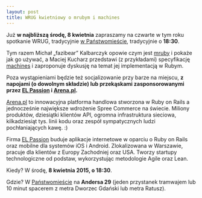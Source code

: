 ```yaml
---
layout: post
title: WRUG kwietniowy o mrubym i machines
---
```


Już **w najbliższą środę, 8 kwietnia** zapraszamy na czwarte w tym roku
spotkanie WRUG, tradycyjnie [w Państwomieście](http://panstwomiasto.pl),
tradycyjnie o **18:30**.

Tym razem Michał „fazibear” Kalbarczyk opowie czym jest
[mruby](http://www.mruby.org) i pokaże jak go używać,
a Maciej Kucharz przedstawi (z przykładami) specyfikację
[machines](http://node-machine.org) i zaproponuje
dyskusję na temat jej implementacją w Rubym.

Poza wystąpieniami będzie też socjalizowanie przy barze na miejscu, **z
napojami (o dowolnym składzie) lub przekąskami zasponsorowanymi przez
[EL Passion](http://www.elpassion.com) i [Arena.pl](http://arena.pl).**

[Arena.pl](http://arena.pl) to innowacyjna platforma handlowa
stworzona w Ruby on Rails a jednocześnie największe wdrożenie
Spree Commerce na świecie. Miliony produktów, dziesiątki klientów
API, ogromna infrastruktura sieciowa, kilkadziesiąt tys. linii
kodu oraz zespół sympatycznych ludzi pochłaniających kawę. :)

Firma [EL Passion](http://www.elpassion.com) buduje aplikacje
internetowe w oparciu o Ruby on Rails oraz mobilne dla systemów
iOS i Android. Zlokalizowana w Warszawie, pracuje dla klientów
z Europy Zachodniej oraz USA. Tworzy startupy technologiczne od
podstaw, wykorzystując metodologie Agile oraz Lean.

Kiedy? W środę, **8 kwietnia 2015, o 18:30**.

Gdzie? W [Państwomieście](http://panstwomiasto.pl) na
**Andersa 29** (jeden przystanek tramwajem lub 10 minut
spacerem z metra Dworzec Gdański lub metra Ratusz).
